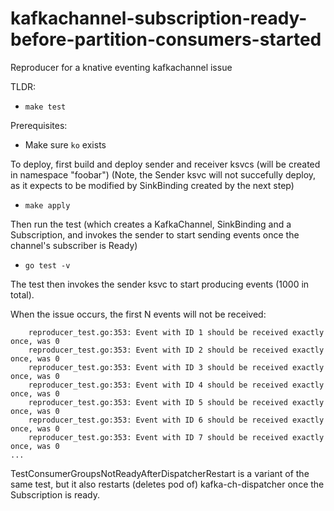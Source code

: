 # kafkachannel-subscription-ready-before-partition-consumers-started
Reproducer for a knative eventing kafkachannel issue

TLDR:
* `make test`

Prerequisites:
* Make sure `ko` exists

To deploy, first build and deploy sender and receiver ksvcs (will be created in namespace "foobar")
(Note, the Sender ksvc will not succefully deploy, as it expects to be modified by SinkBinding created by the next step)
* `make apply`

Then run the test (which creates a KafkaChannel, SinkBinding and a Subscription, and invokes the sender to start sending events
once the channel's subscriber is Ready)
* `go test -v`

The test then invokes the sender ksvc to start producing events (1000 in total).

When the issue occurs, the first N events will not be received:

```
    reproducer_test.go:353: Event with ID 1 should be received exactly once, was 0
    reproducer_test.go:353: Event with ID 2 should be received exactly once, was 0
    reproducer_test.go:353: Event with ID 3 should be received exactly once, was 0
    reproducer_test.go:353: Event with ID 4 should be received exactly once, was 0
    reproducer_test.go:353: Event with ID 5 should be received exactly once, was 0
    reproducer_test.go:353: Event with ID 6 should be received exactly once, was 0
    reproducer_test.go:353: Event with ID 7 should be received exactly once, was 0
...
```

TestConsumerGroupsNotReadyAfterDispatcherRestart is a variant of the same test, but it also restarts (deletes pod of) kafka-ch-dispatcher
once the Subscription is ready.
